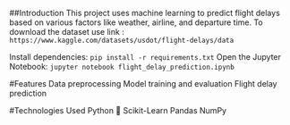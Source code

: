 
 ##Introduction
 This project uses machine learning to predict flight delays based on various factors like weather, airline, and departure time.
 To download the dataset use link : `https://www.kaggle.com/datasets/usdot/flight-delays/data`

Install dependencies:  `pip install -r requirements.txt`
Open the Jupyter Notebook: `jupyter notebook flight_delay_prediction.ipynb`

#Features
Data preprocessing
Model training and evaluation
Flight delay prediction

#Technologies Used
Python 🐍
Scikit-Learn
Pandas
NumPy
